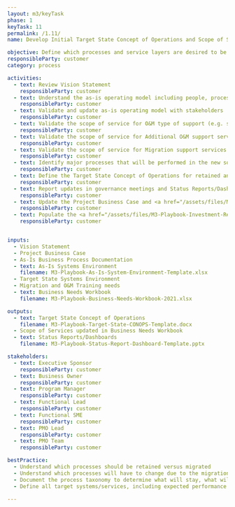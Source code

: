 ```yaml
---
layout: m3/keyTask
phase: 1
keyTask: 11
permalink: /1.11/
name: Develop Initial Target State Concept of Operations and Scope of Services

objective: Define which processes and service layers are desired to be migrated to the provider versus retained to understand the Target State Concept of Operations and identify initial performance requirements.
responsibleParty: customer
category: process

activities:
  - text: Review Vision Statement
    responsibleParty: customer
  - text: Understand the as-is operating model including people, process, organization, and systems
    responsibleParty: customer 
  - text: Validate and update as-is operating model with stakeholders
    responsibleParty: customer 
  - text: Validate the scope of service for O&M type of support (e.g. seeking transaction processing, system only, or full services)
    responsibleParty: customer
  - text: Validate the scope of service for Additional O&M support services (e.g. help desk, business intelligence, training, surge support)
    responsibleParty: customer
  - text: Validate the scope of service for Migration support services (training, data conversion, data clean-up)
    responsibleParty: customer
  - text: Identify major processes that will be performed in the new solution, how users will   interact with the solution, the future state operating model (which processes will be performed where in the future), and how the solution will be supported during O&M
    responsibleParty: customer
  - text: Define the Target State Concept of Operations for retained and modernized/migrated systems and processes, which includes the Target State Systems Environment
    responsibleParty: customer
  - text: Report updates in governance meetings and Status Reports/Dashboards
    responsibleParty: customer
  - text: Update the Project Business Case and <a href="/assets/files/M3-Playbook-Business-Needs-Workbook-2021.xlsx">Business Needs Workbook</a>
    responsibleParty: customer
  - text: Populate the <a href="/assets/files/M3-Playbook-Investment-Readiness-Checklist.xlsx">Investment Readiness Checklist</a>
    responsibleParty: customer


inputs:
  - Vision Statement
  - Project Business Case
  - As-Is Business Process Documentation
  - text: As-Is Systems Environment
    filename: M3-Playbook-As-Is-System-Environment-Template.xlsx
  - Target State Systems Environment  
  - Migration and O&M Training needs
  - text: Business Needs Workbook
    filename: M3-Playbook-Business-Needs-Workbook-2021.xlsx

outputs:
  - text: Target State Concept of Operations
    filename: M3-Playbook-Target-State-CONOPS-Template.docx
  - Scope of Services updated in Business Needs Workbook
  - text: Status Reports/Dashboards
    filename: M3-Playbook-Status-Report-Dashboard-Template.pptx

stakeholders:
  - text: Executive Sponsor
    responsibleParty: customer
  - text: Business Owner
    responsibleParty: customer
  - text: Program Manager
    responsibleParty: customer
  - text: Functional Lead
    responsibleParty: customer
  - text: Functional SME
    responsibleParty: customer
  - text: PMO Lead
    responsibleParty: customer
  - text: PMO Team
    responsibleParty: customer

bestPractice:
  - Understand which processes should be retained versus migrated
  - Understand which processes will have to change due to the migration to a shared environment
  - Document the process taxonomy to determine what will stay, what will go, and what will be migrated 
  - Define all target systems/services, including expected performance requirements (e.g., estimated services/transaction volumes), performance metrics (i.e. based on the <a href="https://ussm.gsa.gov/fibf/">Federal Integrated Business Framework</a>), and prioritized target systems/services for implementation developing prioritization basis for the scope of services for O&M and Migration

---
```

